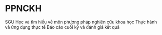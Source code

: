 # PPNCKH 
<space>SGU</space>
<space>Học và tìm hiểu về môn phương pháp nghiên cứu khoa học</space>
<space>Thực hành và ứng dụng thực tế</space>
<space>Báo cáo cuối kỳ và đánh giá kết quả</space>

